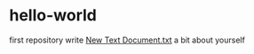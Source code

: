 # hello-world
first repository
write [New Text Document.txt](https://github.com/jaroslaw-turski/hello-world/files/8054227/New.Text.Document.txt)
a bit about yourself
